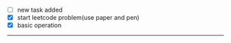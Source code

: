 - [ ] new task added
- [x] start leetcode problem(use paper and pen)
- [x] basic operation

---
>  
